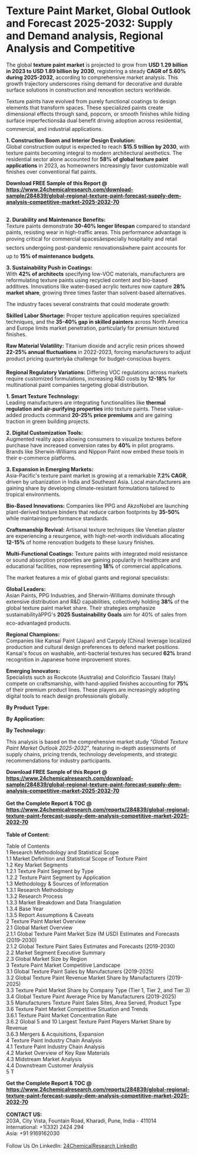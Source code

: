 <h1>Texture Paint Market, Global Outlook and Forecast 2025-2032: Supply and Demand analysis, Regional Analysis and Competitive</h1><p>The global <strong>texture paint market</strong> is projected to grow from <strong>USD 1.29 billion in 2023 to USD 1.89 billion by 2030</strong>, registering a steady <strong>CAGR of 5.60% during 2025-2032</strong>, according to comprehensive market analysis. This growth trajectory underscores rising demand for decorative and durable surface solutions in construction and renovation sectors worldwide.</p><p>Texture paints have evolved from purely functional coatings to design elements that transform spaces. These specialized paints create dimensional effects through sand, popcorn, or smooth finishes while hiding surface imperfectionsâa dual benefit driving adoption across residential, commercial, and industrial applications.</p><p><strong>1. Construction Boom and Interior Design Evolution:</strong><br>
Global construction output is expected to reach <strong>$15.5 trillion by 2030</strong>, with texture paints becoming integral to modern architectural aesthetics. The residential sector alone accounted for <strong>58% of global texture paint applications</strong> in 2023, as homeowners increasingly favor customizable wall finishes over conventional flat paints.</p><div><b>Download FREE Sample of this Report @ 
            <a href="https://www.24chemicalresearch.com/download-sample/284839/global-regional-texture-paint-forecast-supply-dem-analysis-competitive-market-2025-2032-70">
            https://www.24chemicalresearch.com/download-sample/284839/global-regional-texture-paint-forecast-supply-dem-analysis-competitive-market-2025-2032-70</a></b></div><br><p><strong>2. Durability and Maintenance Benefits:</strong><br>
Texture paints demonstrate <strong>30-40% longer lifespan</strong> compared to standard paints, resisting wear in high-traffic areas. This performance advantage is proving critical for commercial spacesâespecially hospitality and retail sectors undergoing post-pandemic renovationsâwhere paint accounts for up to <strong>15% of maintenance budgets</strong>.</p><p><strong>3. Sustainability Push in Coatings:</strong><br>
With <strong>42% of architects</strong> specifying low-VOC materials, manufacturers are reformulating texture paints using recycled content and bio-based additives. Innovations like water-based acrylic textures now capture <strong>28% market share</strong>, growing three times faster than solvent-based alternatives.</p><p>The industry faces several constraints that could moderate growth:</p><p><strong>Skilled Labor Shortage:</strong> Proper texture application requires specialized techniques, and the <strong>35-40% gap in skilled painters</strong> across North America and Europe limits market penetration, particularly for premium textured finishes.</p><p><strong>Raw Material Volatility:</strong> Titanium dioxide and acrylic resin prices showed <strong>22-25% annual fluctuations</strong> in 2022-2023, forcing manufacturers to adjust product pricing quarterlyâa challenge for budget-conscious buyers.</p><p><strong>Regional Regulatory Variations:</strong> Differing VOC regulations across markets require customized formulations, increasing R&amp;D costs by <strong>12-18%</strong> for multinational paint companies targeting global distribution.</p><p><strong>1. Smart Texture Technology:</strong><br>
Leading manufacturers are integrating functionalities like <strong>thermal regulation and air-purifying properties</strong> into texture paints. These value-added products command <strong>20-25% price premiums</strong> and are gaining traction in green building projects.</p><p><strong>2. Digital Customization Tools:</strong><br>
Augmented reality apps allowing consumers to visualize textures before purchase have increased conversion rates by <strong>40%</strong> in pilot programs. Brands like Sherwin-Williams and Nippon Paint now embed these tools in their e-commerce platforms.</p><p><strong>3. Expansion in Emerging Markets:</strong><br>
Asia-Pacific's texture paint market is growing at a remarkable <strong>7.2% CAGR</strong>, driven by urbanization in India and Southeast Asia. Local manufacturers are gaining share by developing climate-resistant formulations tailored to tropical environments.</p><p><strong>Bio-Based Innovations:</strong> Companies like PPG and AkzoNobel are launching plant-derived texture binders that reduce carbon footprints by <strong>35-50%</strong> while maintaining performance standards.</p><p><strong>Craftsmanship Revival:</strong> Artisanal texture techniques like Venetian plaster are experiencing a resurgence, with high-net-worth individuals allocating <strong>12-15%</strong> of home renovation budgets to these luxury finishes.</p><p><strong>Multi-Functional Coatings:</strong> Texture paints with integrated mold resistance or sound absorption properties are gaining popularity in healthcare and educational facilities, now representing <strong>18%</strong> of commercial applications.</p><p>The market features a mix of global giants and regional specialists:</p><p><strong>Global Leaders:</strong><br>
Asian Paints, PPG Industries, and Sherwin-Williams dominate through extensive distribution and R&amp;D capabilities, collectively holding <strong>38%</strong> of the global texture paint market share. Their strategies emphasize sustainabilityâPPG's <strong>2025 Sustainability Goals</strong> aim for 40% of sales from eco-advantaged products.</p><p><strong>Regional Champions:</strong><br>
Companies like Kansai Paint (Japan) and Carpoly (China) leverage localized production and cultural design preferences to defend market positions. Kansai's focus on washable, anti-bacterial textures has secured <strong>62%</strong> brand recognition in Japanese home improvement stores.</p><p><strong>Emerging Innovators:</strong><br>
Specialists such as Rockcote (Australia) and Colorificio Tassani (Italy) compete on craftsmanship, with hand-applied finishes accounting for <strong>75%</strong> of their premium product lines. These players are increasingly adopting digital tools to reach design professionals globally.</p><p><strong>By Product Type:</strong></p><p><strong>By Application:</strong></p><p><strong>By Technology:</strong></p><p>This analysis is based on the comprehensive market study <em>"Global Texture Paint Market Outlook 2025-2032"</em>, featuring in-depth assessments of supply chains, pricing trends, technology developments, and strategic recommendations for industry participants.</p><div><b>Download FREE Sample of this Report @ 
            <a href="https://www.24chemicalresearch.com/download-sample/284839/global-regional-texture-paint-forecast-supply-dem-analysis-competitive-market-2025-2032-70">
            https://www.24chemicalresearch.com/download-sample/284839/global-regional-texture-paint-forecast-supply-dem-analysis-competitive-market-2025-2032-70</a></b></div><br><div><b>Get the Complete Report & TOC @ 
            <a href="https://www.24chemicalresearch.com/reports/284839/global-regional-texture-paint-forecast-supply-dem-analysis-competitive-market-2025-2032-70">
            https://www.24chemicalresearch.com/reports/284839/global-regional-texture-paint-forecast-supply-dem-analysis-competitive-market-2025-2032-70</a></b></div><br>
            <b>Table of Content:</b><p>Table of Contents<br />
1 Research Methodology and Statistical Scope<br />
1.1 Market Definition and Statistical Scope of Texture Paint<br />
1.2 Key Market Segments<br />
1.2.1 Texture Paint Segment by Type<br />
1.2.2 Texture Paint Segment by Application<br />
1.3 Methodology & Sources of Information<br />
1.3.1 Research Methodology<br />
1.3.2 Research Process<br />
1.3.3 Market Breakdown and Data Triangulation<br />
1.3.4 Base Year<br />
1.3.5 Report Assumptions & Caveats<br />
2 Texture Paint Market Overview<br />
2.1 Global Market Overview<br />
2.1.1 Global Texture Paint Market Size (M USD) Estimates and Forecasts (2019-2030)<br />
2.1.2 Global Texture Paint Sales Estimates and Forecasts (2019-2030)<br />
2.2 Market Segment Executive Summary<br />
2.3 Global Market Size by Region<br />
3 Texture Paint Market Competitive Landscape<br />
3.1 Global Texture Paint Sales by Manufacturers (2019-2025)<br />
3.2 Global Texture Paint Revenue Market Share by Manufacturers (2019-2025)<br />
3.3 Texture Paint Market Share by Company Type (Tier 1, Tier 2, and Tier 3)<br />
3.4 Global Texture Paint Average Price by Manufacturers (2019-2025)<br />
3.5 Manufacturers Texture Paint Sales Sites, Area Served, Product Type<br />
3.6 Texture Paint Market Competitive Situation and Trends<br />
3.6.1 Texture Paint Market Concentration Rate<br />
3.6.2 Global 5 and 10 Largest Texture Paint Players Market Share by Revenue<br />
3.6.3 Mergers & Acquisitions, Expansion<br />
4 Texture Paint Industry Chain Analysis<br />
4.1 Texture Paint Industry Chain Analysis<br />
4.2 Market Overview of Key Raw Materials<br />
4.3 Midstream Market Analysis<br />
4.4 Downstream Customer Analysis<br />
5 T</p><div><b>Get the Complete Report & TOC @ 
            <a href="https://www.24chemicalresearch.com/reports/284839/global-regional-texture-paint-forecast-supply-dem-analysis-competitive-market-2025-2032-70">
            https://www.24chemicalresearch.com/reports/284839/global-regional-texture-paint-forecast-supply-dem-analysis-competitive-market-2025-2032-70</a></b></div><br><b>CONTACT US:</b><br>
            203A, City Vista, Fountain Road, Kharadi, Pune, India - 411014<br>
            International: +1(332) 2424 294<br>
            Asia: +91 9169162030 <br><br>
            Follow Us On LinkedIn: <a href="https://www.linkedin.com/company/24chemicalresearch/">24ChemicalResearch LinkedIn</a>